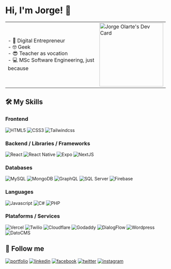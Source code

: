 
# Hi, I'm Jorge! 👋

|   |   |
| ------------ | ------------ |
| - 🚀 Digital Entrepreneur <br>- 🤓 Geek <br>- 😎 Teacher as vocation <br>- 💻 MSc Software Engineering, just because | <a href="https://app.daily.dev/jorgeolarte"><img src="https://api.daily.dev/devcards/b6d20d4025114c43bbb6ce20c233f353.png?r=055" width="200" alt="Jorge Olarte's Dev Card"/></a> |
      
## 🛠 My Skills

### Frontend
![HTML5](https://img.shields.io/badge/HTML5-ee5f27?style=for-the-badge&logo=html5&logoColor=white)
![CSS3](https://img.shields.io/badge/CSS3-0090d1?style=for-the-badge&logo=css3&logoColor=white)
![Tailwindcss](https://img.shields.io/badge/Tailwindcss-029fb0?style=for-the-badge&logo=tailwindcss&logoColor=white)

### Backend / Libraries / Frameworks
![React](https://img.shields.io/badge/React-7bd3f7?style=for-the-badge&logo=react&logoColor=000000)
![React Native](https://img.shields.io/badge/React%20Native-000000?style=for-the-badge&logo=react&logoColor=7bd3f7)
![Expo](https://img.shields.io/badge/Expo-000000?style=for-the-badge&logo=expo&logoColor=white)
![NextJS](https://img.shields.io/badge/NextJS-000000?style=for-the-badge&logo=next.js&logoColor=white)

### Databases
![MySQL](https://img.shields.io/badge/MySQL-da8705?style=for-the-badge&logo=mysql&logoColor=white)
![MongoDB](https://img.shields.io/badge/MongoDB-259243?style=for-the-badge&logo=mongodb&logoColor=white)
![GraphQL](https://img.shields.io/badge/GraphQL-e0309f?style=for-the-badge&logo=graphql&logoColor=white)
![SQL Server](https://img.shields.io/badge/SQL%20Server-a52931?style=for-the-badge&logo=microsoft-sql-server&logoColor=white)
![Firebase](https://img.shields.io/badge/Firebase-f2c200?style=for-the-badge&logo=firebase&logoColor=ec7a08)

### Languages
![Javascript](https://img.shields.io/badge/Javascript-ead41c?style=for-the-badge&logo=javascript&logoColor=black)
![C#](https://img.shields.io/badge/c%23-92458b?style=for-the-badge&logo=c-sharp&logoColor=white)
![PHP](https://img.shields.io/badge/PHP-808bb6?style=for-the-badge&logo=php&logoColor=white)

### Plataforms / Services
![Vercel](https://img.shields.io/badge/Vercel-000000?style=for-the-badge&logo=vercel&logoColor=white)
![Twilio](https://img.shields.io/badge/twilio-e42f41?style=for-the-badge&logo=twilio&logoColor=white)
![Cloudflare](https://img.shields.io/badge/Cloudflare-ef7917?style=for-the-badge&logo=cloudflare&logoColor=white)
![Godaddy](https://img.shields.io/badge/Godaddy-81dbdc?style=for-the-badge&logo=godaddy&logoColor=black)
![DialogFlow](https://img.shields.io/badge/DialogFlow-e26700?style=for-the-badge&logo=DialogFlow&logoColor=white)
![Wordpress](https://img.shields.io/badge/Wordpress-1f6f92?style=for-the-badge&logo=wordpress&logoColor=white)
![DatoCMS](https://img.shields.io/badge/DatoCMS-f16b48?style=for-the-badge&logo=DatoCMS&logoColor=white)

## 🔗 Follow me
[![portfolio](https://img.shields.io/badge/my_portfolio-000?style=flat-square&logo=ko-fi&logoColor=white)](https://jorgeolarte.com/)
[![linkedin](https://img.shields.io/badge/linkedin-0A66C2?style=flat-square&logo=linkedin&logoColor=white)](https://www.linkedin.com/in/jorgeduardolarte/)
[![facebook](https://img.shields.io/badge/facebook-1DA1F2?style=flat-square&logo=facebook&logoColor=white)](https://www.facebook.com/jorgeduardolarte)
[![twitter](https://img.shields.io/badge/twitter-1DA1F2?style=flat-square&logo=twitter&logoColor=white)](https://twitter.com/jorgeolarte)
[![instagram](https://img.shields.io/badge/instagram-dd2a7b?style=flat-square&logo=instagram&logoColor=white)](https://instagram.com/jorgeolarte)
